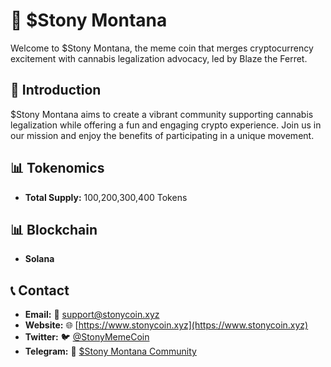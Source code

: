 # 🐾 $Stony Montana

Welcome to $Stony Montana, the meme coin that merges cryptocurrency excitement with cannabis legalization advocacy, led by Blaze the Ferret.

## 🌿 Introduction

$Stony Montana aims to create a vibrant community supporting cannabis legalization while offering a fun and engaging crypto experience. Join us in our mission and enjoy the benefits of participating in a unique movement.

## 📊 Tokenomics

- **Total Supply:** 100,200,300,400 Tokens

## 📊 Blockchain

- **Solana**

## 📞 Contact

- **Email:** 📧 support@stonycoin.xyz
- **Website:** 🌐 [https://www.stonycoin.xyz](https://www.stonycoin.xyz)
- **Twitter:** 🐦 [@StonyMemeCoin](https://x.com/StonyMemeCoin)
- **Telegram:** 💬 [$Stony Montana Community](https://t.me/StonyMemeCoin)
